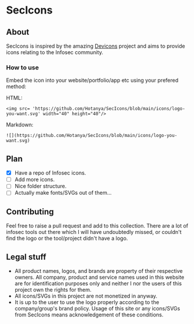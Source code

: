 # SecIcons

## About

SecIcons is inspired by the amazing [Devicons](https://github.com/devicons/devicon) project and aims to provide icons relating to the Infosec community. 

### How to use

Embed the icon into your website/portfolio/app etc using your prefered method:

 HTML:
 
 ```
 <img src= 'https://github.com/Hotanya/SecIcons/blob/main/icons/logo-you-want.svg' width="40" height="40"/>
```

 Markdown:
 
 ```
 ![](https://github.com/Hotanya/SecIcons/blob/main/icons/logo-you-want.svg)
 ```

## Plan

- [x] Have a repo of Infosec icons.
- [ ] Add more icons.
- [ ] Nice folder structure.
- [ ] Actually make fonts/SVGs out of them...

## Contributing

Feel free to raise a pull request and add to this collection. There are a lot of infosec tools out there which I will have undoubtedly missed, or couldn't find the logo or the tool/project didn't have a logo.


## Legal stuff

* All product names, logos, and brands are property of their respective owners. All company, product and service names used in this website are for identification purposes only and neither I nor the users of this project own the rights for them.
* All icons/SVGs in this project are not monetized in anyway.
* It is up to the user to use the logo properly according to the company/group's brand policy. Usage of this site or any icons/SVGs from SecIcons means acknowledgement of these conditions.
